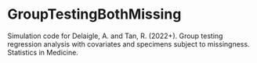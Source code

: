 # GroupTestingBothMissing
Simulation code for Delaigle, A. and Tan, R. (2022+). Group testing regression analysis with covariates  and specimens subject to missingness. Statistics in Medicine.

